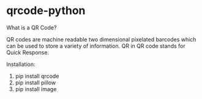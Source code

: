 # qrcode-python

What is a QR Code?

QR codes are machine readable two dimensional pixelated barcodes which can be used to store a variety of information. QR in QR code stands for Quick Response.

Installation: 

1) pip install qrcode
2) pip install pillow
3) pip install image
